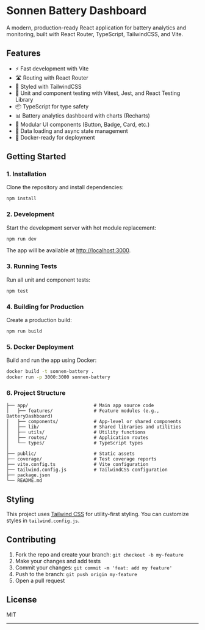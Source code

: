 # Sonnen Battery Dashboard

A modern, production-ready React application for battery analytics and monitoring, built with React Router, TypeScript, TailwindCSS, and Vite.

## Features

- ⚡️ Fast development with Vite
- 🛣️ Routing with React Router
- 🎨 Styled with TailwindCSS
- 🧪 Unit and component testing with Vitest, Jest, and React Testing Library
- 📦 TypeScript for type safety
- 📊 Battery analytics dashboard with charts (Recharts)
- 🧩 Modular UI components (Button, Badge, Card, etc.)
- 🔄 Data loading and async state management
- 🐳 Docker-ready for deployment

## Getting Started

### 1. Installation

Clone the repository and install dependencies:

```bash
npm install
```

### 2. Development

Start the development server with hot module replacement:

```bash
npm run dev
```

The app will be available at [http://localhost:3000](http://localhost:3000).

### 3. Running Tests

Run all unit and component tests:

```bash
npm test
```

### 4. Building for Production

Create a production build:

```bash
npm run build
```

### 5. Docker Deployment

Build and run the app using Docker:

```bash
docker build -t sonnen-battery .
docker run -p 3000:3000 sonnen-battery
```

### 6. Project Structure

```
├── app/                        # Main app source code
│   ├── features/               # Feature modules (e.g., BatteryDashboard)
│   ├── components/             # App-level or shared components
│   ├── lib/                    # Shared libraries and utilities
│   ├── utils/                  # Utility functions
│   ├── routes/                 # Application routes
│   └── types/                  # TypeScript types
│
├── public/                     # Static assets
├── coverage/                   # Test coverage reports
├── vite.config.ts              # Vite configuration
├── tailwind.config.js          # TailwindCSS configuration
├── package.json
└── README.md
```

## Styling

This project uses [Tailwind CSS](https://tailwindcss.com/) for utility-first styling. You can customize styles in `tailwind.config.js`.

## Contributing

1. Fork the repo and create your branch: `git checkout -b my-feature`
2. Make your changes and add tests
3. Commit your changes: `git commit -m 'feat: add my feature'`
4. Push to the branch: `git push origin my-feature`
5. Open a pull request

## License

MIT

---
